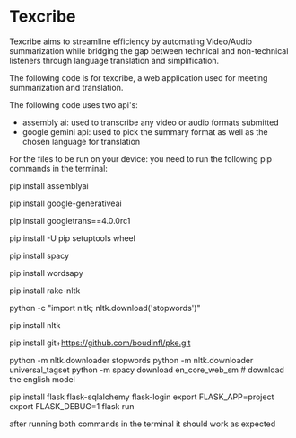 # Texcribe
Texcribe aims to streamline efficiency by automating Video/Audio summarization while bridging the gap between technical and non-technical listeners through language translation and simplification.

The following code is for texcribe, a web application used for meeting summarization and translation.

The following code uses two api's:
- assembly ai: used to transcribe any video or audio formats submitted 
- google gemini api: used to pick the summary format as well as the chosen language for translation

For the files to be run on your device: you need to run the following pip commands in the terminal:

pip install assemblyai

pip install google-generativeai

pip install googletrans==4.0.0rc1

pip install -U pip setuptools wheel

pip install spacy

pip install wordsapy

pip install rake-nltk

python -c "import nltk; nltk.download('stopwords')"

pip install nltk

pip install git+https://github.com/boudinfl/pke.git

python -m nltk.downloader stopwords
python -m nltk.downloader universal_tagset
python -m spacy download en_core_web_sm # download the english model

pip install flask flask-sqlalchemy flask-login
export FLASK_APP=project
export FLASK_DEBUG=1
flask run

after running both commands in the terminal it should work as expected
